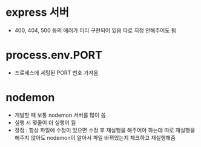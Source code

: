 # express 서버
- 400, 404, 500 등의 에러가 미리 구현되어 있음 따로 지정 안해주어도 됨

# process.env.PORT
- 프로세스에 세팅된 PORT 번호 가져옴

# nodemon
- 개발할 때 보통 nodemon 서버를 많이 씀
- 실행 시 몇줄이 더 실행이 됨
- 장점 : 항상 파일에 수정이 있으면 수정 후 재실행을 해주어야 하는데 따로 재실행을 해주지 않아도 nodemon이 알아서 파일 바뀌었는지 체크하고 재실행해줌
